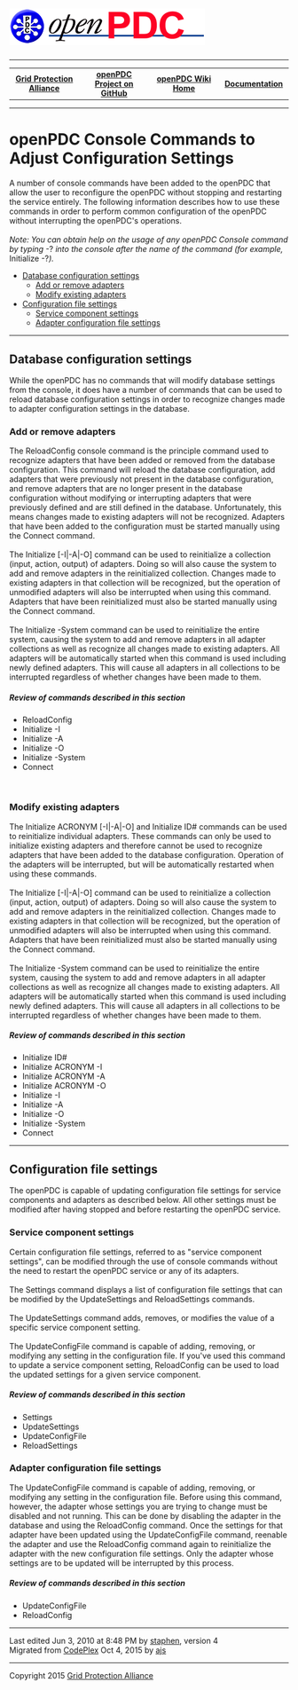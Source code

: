 <HTML>
<html lang="en" xmlns="http://www.w3.org/1999/xhtml">
<head>
<meta charset="utf-8" />
</head>
<body>
<!--HtmlToGmd.Body-->
<h1><a href="https://github.com/GridProtectionAlliance/openPDC/tree/master/Source/Documentation/wiki/openPDC_Home.md"><img src="https://github.com/GridProtectionAlliance/openPDC/blob/master/Source/Documentation/wiki/openPDC_Logo.png" alt="The Open Source Phasor Data Concentrator" /></a></h1>
<hr />
<div id="NavigationMenu">
<table style="width: 100%; border-collapse: collapse; border: 0px solid gray;">
<tr>
<td style="width: 25%; text-align:center;"><b><a href="http://www.gridprotectionalliance.org">Grid Protection Alliance</a></b></td>
<td style="width: 25%; text-align:center;"><b><a href="https://github.com/GridProtectionAlliance/openPDC">openPDC Project on GitHub</a></b></td>
<td style="width: 25%; text-align:center;"><b><a href="https://github.com/GridProtectionAlliance/openPDC/tree/master/Source/Documentation/wiki/openPDC_Home.md">openPDC Wiki Home</a></b></td>
<td style="width: 25%; text-align:center;"><b><a href="https://github.com/GridProtectionAlliance/openPDC/tree/master/Source/Documentation/wiki/openPDC_Documentation_Home.md">Documentation</a></b></td>
</tr>
</table>
</div>
<hr />
<!--/HtmlToGmd.Body-->
<div class="WikiContent">
<div class="wikidoc">
<h1>openPDC Console Commands to Adjust Configuration Settings</h1>
A number of console commands have been added to the openPDC that allow the user to reconfigure the openPDC without stopping and restarting the service entirely. The following information describes how to use these commands in order to perform common configuration
 of the openPDC without interrupting the openPDC&#39;s operations.<br>
<br>
<i>Note: You can obtain help on the usage of any openPDC Console command by typing</i>
<span class="codeInline">-?</span> <i>into the console after the name of the command (for example,</i>
<span class="codeInline">Initialize -?</span><i>).</i><br>
<ul>
<li><a href="#database_config">Database configuration settings</a>
<ul>
<li><a href="#add_remove_adapter">Add or remove adapters</a> </li><li><a href="#modify_adapter">Modify existing adapters</a></li></ul>
</li><li><a href="#config_file">Configuration file settings</a>
<ul>
<li><a href="#service_component">Service component settings</a> </li><li><a href="#adapter_config_file_settings">Adapter configuration file settings</a></li></ul>
</li></ul>
<hr>
<h2><a name="database_config"></a>Database configuration settings</h2>
While the openPDC has no commands that will modify database settings from the console, it does have a number of commands that can be used to reload database configuration settings in order to recognize changes made to adapter configuration settings in the database.<br>
<h3><a name="add_remove_adapter"></a>Add or remove adapters</h3>
The <span class="codeInline">ReloadConfig</span> console command is the principle command used to recognize adapters that have been added or removed from the database configuration. This command will reload the database configuration, add adapters that were
 previously not present in the database configuration, and remove adapters that are no longer present in the database configuration without modifying or interrupting adapters that were previously defined and are still defined in the database. Unfortunately,
 this means changes made to existing adapters will not be recognized. Adapters that have been added to the configuration must be started manually using the
<span class="codeInline">Connect</span> command.<br>
<br>
The <span class="codeInline">Initialize [-I|-A|-O]</span> command can be used to reinitialize a collection (input, action, output) of adapters. Doing so will also cause the system to add and remove adapters in the reinitialized collection. Changes made to
 existing adapters in that collection will be recognized, but the operation of unmodified adapters will also be interrupted when using this command. Adapters that have been reinitialized must also be started manually using the
<span class="codeInline">Connect</span> command.<br>
<br>
The <span class="codeInline">Initialize -System</span> command can be used to reinitialize the entire system, causing the system to add and remove adapters in all adapter collections as well as recognize all changes made to existing adapters. All adapters
 will be automatically started when this command is used including newly defined adapters. This will cause all adapters in all collections to be interrupted regardless of whether changes have been made to them.<br>
<h5>Review of commands described in this section</h5>
<ul>
<li><span class="codeInline">ReloadConfig</span> </li><li><span class="codeInline">Initialize -I</span> </li><li><span class="codeInline">Initialize -A</span> </li><li><span class="codeInline">Initialize -O</span> </li><li><span class="codeInline">Initialize -System</span> </li><li><span class="codeInline">Connect</span></li></ul>
<br>
<h3><a name="modify_adapter"></a>Modify existing adapters</h3>
The <span class="codeInline">Initialize ACRONYM [-I|-A|-O]</span> and <span class="codeInline">
Initialize ID#</span> commands can be used to reinitialize individual adapters. These commands can only be used to initialize existing adapters and therefore cannot be used to recognize adapters that have been added to the database configuration. Operation
 of the adapters will be interrupted, but will be automatically restarted when using these commands.<br>
<br>
The <span class="codeInline">Initialize [-I|-A|-O]</span> command can be used to reinitialize a collection (input, action, output) of adapters. Doing so will also cause the system to add and remove adapters in the reinitialized collection. Changes made to
 existing adapters in that collection will be recognized, but the operation of unmodified adapters will also be interrupted when using this command. Adapters that have been reinitialized must also be started manually using the
<span class="codeInline">Connect</span> command.<br>
<br>
The <span class="codeInline">Initialize -System</span> command can be used to reinitialize the entire system, causing the system to add and remove adapters in all adapter collections as well as recognize all changes made to existing adapters. All adapters
 will be automatically started when this command is used including newly defined adapters. This will cause all adapters in all collections to be interrupted regardless of whether changes have been made to them.<br>
<h5>Review of commands described in this section</h5>
<ul>
<li><span class="codeInline">Initialize ID#</span> </li><li><span class="codeInline">Initialize ACRONYM -I</span> </li><li><span class="codeInline">Initialize ACRONYM -A</span> </li><li><span class="codeInline">Initialize ACRONYM -O</span> </li><li><span class="codeInline">Initialize -I</span> </li><li><span class="codeInline">Initialize -A</span> </li><li><span class="codeInline">Initialize -O</span> </li><li><span class="codeInline">Initialize -System</span> </li><li><span class="codeInline">Connect</span></li></ul>
<hr>
<h2><a name="config_file"></a>Configuration file settings</h2>
The openPDC is capable of updating configuration file settings for service components and adapters as described below. All other settings must be modified after having stopped and before restarting the openPDC service.<br>
<h3><a name="service_component"></a>Service component settings</h3>
Certain configuration file settings, referred to as &quot;service component settings&quot;, can be modified through the use of console commands without the need to restart the openPDC service or any of its adapters.<br>
<br>
The <span class="codeInline">Settings</span> command displays a list of configuration file settings that can be modified by the
<span class="codeInline">UpdateSettings</span> and <span class="codeInline">ReloadSettings</span> commands.<br>
<br>
The <span class="codeInline">UpdateSettings</span> command adds, removes, or modifies the value of a specific service component setting.<br>
<br>
The <span class="codeInline">UpdateConfigFile</span> command is capable of adding, removing, or modifying any setting in the configuration file. If you&#39;ve used this command to update a service component setting,
<span class="codeInline">ReloadConfig</span> can be used to load the updated settings for a given service component.<br>
<h5>Review of commands described in this section</h5>
<ul>
<li><span class="codeInline">Settings</span> </li><li><span class="codeInline">UpdateSettings</span> </li><li><span class="codeInline">UpdateConfigFile</span> </li><li><span class="codeInline">ReloadSettings</span></li></ul>
<h3><a name="adapter_config_file_settings"></a>Adapter configuration file settings</h3>
The <span class="codeInline">UpdateConfigFile</span> command is capable of adding, removing, or modifying any setting in the configuration file. Before using this command, however, the adapter whose settings you are trying to change must be disabled and not
 running. This can be done by disabling the adapter in the database and using the
<span class="codeInline">ReloadConfig</span> command. Once the settings for that adapter have been updated using the
<span class="codeInline">UpdateConfigFile</span> command, reenable the adapter and use the
<span class="codeInline">ReloadConfig</span> command again to reinitialize the adapter with the new configuration file settings. Only the adapter whose settings are to be updated will be interrupted by this process.<br>
<h5>Review of commands described in this section</h5>
<ul>
<li><span class="codeInline">UpdateConfigFile</span> </li><li><span class="codeInline">ReloadConfig</span></li></ul>
</div>
<div></div>
</div>
<div id="footer">
<hr />
Last edited <span class="smartDate" title="6/3/2010 8:48:55 PM" LocalTimeTicks="1275623335">Jun 3, 2010 at 8:48 PM</span> by <a id="wikiEditByLink" href="https://github.com/GridProtectionAlliance/openPDC/tree/master/Source/Documentation/wiki/Contributors/staphen.md">staphen</a>, version 4<br />
Migrated from <a href="http://openpdc.codeplex.com/wikipage?title=Configuration%20Commands">CodePlex</a> Oct 4, 2015 by <a href="https://github.com/ajstadlin">ajs</a>
</div>
<!--HtmlToGmd.Foot-->
<div id="copyright">
<hr />
Copyright 2015 <a href="http://www.gridprotectionalliance.org">Grid Protection Alliance</a>
</div>
<!--/HtmlToGmd.Foot-->
</body>
</html>
</HTML>
